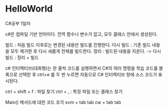 # HelloWorld
C#공부 1일차

c#은 컴파일 기반 언어이다.
전역 함수나 변수가 없고, 모두 클래스 안에서 생성된다.

빌드 : 처음 빌드 이후로는 변경된 내용만 빌드를 진행한다.
다시 빌드 : 기존 빌드 내용을 모두 제거한 후 다시 새롭게 전체를 빌드한다.
정리 : 빌드된 내용을 지운다.
-> 다시 빌드 : 정리 + 빌드


c# 인터렉티브(대화형)는 한 줄씩 코드를 실행하면서 C#의 여러 명령을 학습
코드를 블록으로 선택한 후 ctrl+e 를 두 번 누르면 자동으로 C# 인터렉티브 창에 소스 코드가 표시된다.


ctrl + shift + f : 파일 찾기
ctrl + , : 특정 파일 또는 클래스 찾기


Main() 메서드에 대한 코드 조각
svm + tab tab
cw + tab tab
